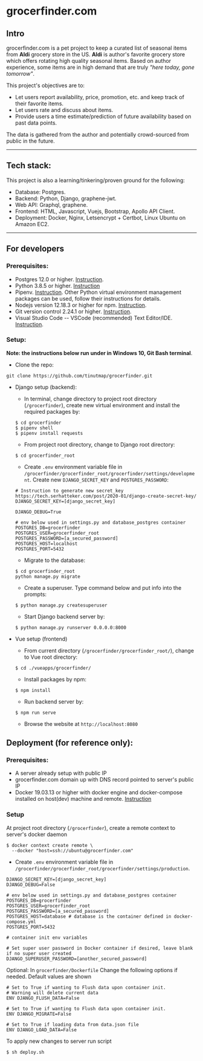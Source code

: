 # grocerfinder.com

## Intro
grocerfinder.com is a pet project to keep a curated list of seasonal items from **Aldi** grocery store in the US. **Aldi** is author's favorite grocery store which offers rotating high quality seasonal items. Based on author experience, some items are in high demand that are truly *"here today, gone tomorrow"*.

This project's objectives are to:
- Let users report availability, price, promotion, etc. and keep track of their favorite items.
- Let users rate and discuss about items.
- Provide users a time estimate/prediction of future availability based on past data points.

The data is gathered from the author and potentially crowd-sourced from public in the future.

 ___
## Tech stack:
This project is also a learning/tinkering/proven ground for the following:
- Database: Postgres.
- Backend: Python, Django, graphene-jwt.
- Web API: Graphql, graphene.
- Frontend: HTML, Javascript, Vuejs, Bootstrap, Apollo API Client.
- Deployment: Docker, Nginx, Letsencrypt + Certbot, Linux Ubuntu on Amazon EC2.
___
## For developers
### Prerequisites:
- Postgres 12.0 or higher. [Instruction](https://www.postgresqltutorial.com/postgresql-getting-started/).
- Python 3.8.5 or higher. [Instruction](https://wiki.python.org/moin/BeginnersGuide/Download)
- Pipenv. [Instruction](https://pypi.org/project/pipenv/). Other Python virtual environment management packages can be used, follow their instructions for details.
- Nodejs version 12.18.3 or higher for npm. [Instruction](https://nodejs.org/en/download/package-manager/).
- Git version control 2.24.1 or higher. [Instruction](https://git-scm.com/book/en/v2/Getting-Started-Installing-Git).
- Visual Studio Code -- VSCode (recommended) Text Editor/IDE. [Instruction](https://code.visualstudio.com/docs/introvideos/basics).


### Setup:
**Note: the instructions below run under in Windows 10, Git Bash terminal**.
- Clone the repo:
```
git clone https://github.com/tinutmap/grocerfinder.git
```
- Django setup (backend):
  - In terminal, change directory to project root directory (`/grocerfinder`), create new virtual environment and install the required packages by:
  ```
  $ cd grocerfinder
  $ pipenv shell
  $ pipenv install requests
  ```

  - From project root directory, change to Django root directory:
  ```
  $ cd grocerfinder_root
  ```
  - Create `.env` environment variable file in `/grocerfinder/grocerfinder_root/grocerfinder/settings/development`. Create new `DJANGO_SECRET_KEY` and `POSTGRES_PASSWORD`:
  ```
  # Instruction to generate new secret_key https://tech.serhatteker.com/post/2020-01/django-create-secret-key/ 
  DJANGO_SECRET_KEY=[django_secret_key]

  DJANGO_DEBUG=True

  # env below used in settings.py and database_postgres container
  POSTGRES_DB=grocerfinder
  POSTGRES_USER=grocerfinder_root
  POSTGRES_PASSWORD=[a_secured_password]
  POSTGRES_HOST=localhost
  POSTGRES_PORT=5432
   ```
  - Migrate to the database:
  ```
  $ cd grocerfinder_root
  python manage.py migrate
  ```
  - Create a superuser. Type command below and put info into the prompts:
  ```
  $ python manage.py createsuperuser
  ```
  - Start Django backend server by:
  ```
  $ python manage.py runserver 0.0.0.0:8000 
  ```
- Vue setup (frontend)
  - From current directory (`/grocerfinder/grocerfinder_root/`), change to Vue root directory:
  ```
  $ cd ./vueapps/grocerfinder/
  ```
  - Install packages by npm:
   ```
   $ npm install
   ```
   - Run backend server by:
   ```
   $ npm run serve
   ```
   - Browse the website at `http://localhost:8080`

## Deployment (for reference only):
### Prerequisites:
- A server already setup with public IP
- grocerfinder.com domain up with DNS record pointed to server's public IP
- Docker 19.03.13 or higher with docker engine and docker-compose installed on host(dev) machine and remote. [Instruction](https://www.postgresqltutorial.com/postgresql-getting-started/)

### Setup
At project root directory (`/grocerfinder`), create a remote context to server's docker daemon
```
$ docker context create remote \
  --docker "host=ssh://ubuntu@grocerfinder.com"
```
- Create `.env` environment variable file in `/grocerfinder/grocerfinder_root/grocerfinder/settings/production`.
```
DJANGO_SECRET_KEY=[django_secret_key]
DJANGO_DEBUG=False

# env below used in settings.py and database_postgres container
POSTGRES_DB=grocerfinder
POSTGRES_USER=grocerfinder_root
POSTGRES_PASSWORD=[a_secured_password]
POSTGRES_HOST=database # database is the container defined in docker-compose.yml
POSTGRES_PORT=5432

# container init env variables

# Set super user password in Docker container if desired, leave blank if no super user created
DJANGO_SUPERUSER_PASSWORD=[another_secured_password]
```

Optional: In `grocerfinder/Dockerfile` Change the following options if needed. Default values are shown
```
# Set to True if wanting to Flush data upon container init. 
# Warning will delete current data
ENV DJANGO_FLUSH_DATA=False

# Set to True if wanting to Flush data upon container init. 
ENV DJANGO_MIGRATE=False

# Set to True if loading data from data.json file
ENV DJANGO_LOAD_DATA=False
```

 To apply new changes to server run script
```
$ sh deploy.sh
```





